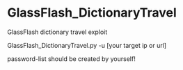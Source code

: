 # GlassFlash_DictionaryTravel
GlassFlash dictionary travel exploit


GlassFlash_DictionaryTravel.py -u [your target ip or url]

password-list should be created by yourself!
